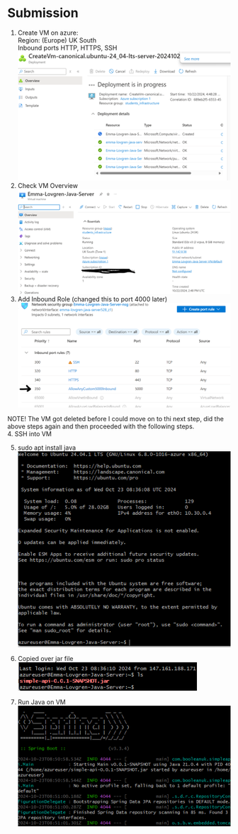 # Submission

1. Create VM on azure:  
    Region: (Europe) UK South  
    Inbound ports HTTP, HTTPS, SSH
![](images/01_createVM.png)
2. Check VM Overview
![](images/02_VM_overview.png)
3. Add Inbound Role (changed this to port 4000 later)
![](images/03_Add_inbound_rule.png)

NOTE! The VM got deleted before I could move on to thi next step, did the above steps again and then proceeded with the following steps.  
4. SSH into VM

5. sudo apt install java  
![](images/04_ssh_intoMachine.png)

6. Copied over jar file  
![](images/06_copiedOverJar.png)

6. Run Java on VM  
![](images/07_runJavaJar.png)